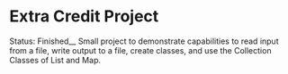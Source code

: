 # Extra Credit Project
Status: Finished__
Small project to demonstrate capabilities to read input from a file, write output to a file, create classes, and use the Collection Classes of List and Map.
